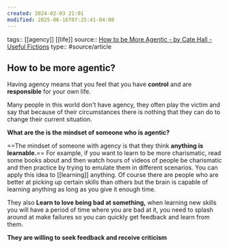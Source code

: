 ```yaml
---
created: 2024-02-03 21:01
modified: 2025-06-16T07:25:41-04:00
---
```

tags:: [[agency]] [[life]]
source:: [How to be More Agentic - by Cate Hall - Useful Fictions](https://usefulfictions.substack.com/p/how-to-be-more-agentic)
type:: #source/article

## How to be more agentic?
Having agency means that you feel that you have **control** and are **responsible** for your own life.

Many people in this world don't have agency, they often play the victim and say that because of their circumstances there is nothing that they can do to change their current situation.

**What are the is the mindset of someone who is agentic?**

==The mindset of someone with agency is that they think **anything is learnable.**==
For example, if you want to learn to be more charismatic, read some books about and then watch hours of videos of people be charismatic and then practice by trying to emulate them in different scenarios.
You can apply this idea to [[learning]] anything. Of course there are people who are better at picking up certain skills than others but the brain is capable of learning anything as long as you give it enough time.

They also **Learn to love being bad at something,** when learning new skills you will have a period of time where you are bad at it, you need to splash around at make failures so you can quickly get feedback and learn from them.

**They are willing to seek feedback and receive criticism**


